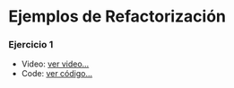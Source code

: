 # Ejemplos de Refactorización

### Ejercicio 1 
- Video: [ver video...](https://youtu.be/m2mA87FoKVc) 
- Code: [ver código...](Refactor1-solucion.php)